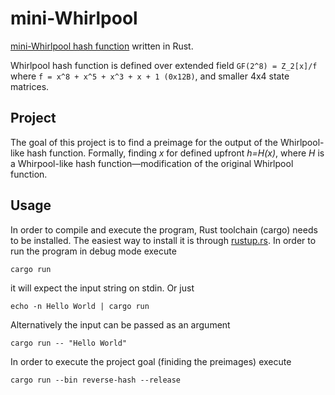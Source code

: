 # mini-Whirlpool

[mini-Whirlpool hash function](https://en.wikipedia.org/wiki/Whirlpool_(hash_function)) written in Rust.

Whirlpool hash function is defined over extended field `GF(2^8) = Z_2[x]/f` where `f = x^8 + x^5 + x^3 + x + 1 (0x12B)`, and smaller 4x4 state matrices.

## Project

The goal of this project is to find a preimage for the output of the Whirlpool-like hash function. Formally, finding _x_ for defined upfront _h=H(x)_, where _H_ is a Whirpool-like hash function—modification of the original Whirlpool function.


## Usage
In order to compile and execute the program, Rust toolchain (cargo) needs to be installed. The easiest way to install it is through [rustup.rs](https://rustup.rs/). 
In order to run the program in debug mode execute

```
cargo run
```

it will expect the input string on stdin. Or just
```
echo -n Hello World | cargo run
```

Alternatively the input can be passed as an argument
```
cargo run -- "Hello World"
```

In order to execute the project goal (finiding the preimages) execute

```
cargo run --bin reverse-hash --release
```
